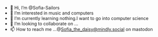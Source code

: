 - 👋 Hi, I’m @Sofia-Sailors
- 👀 I’m interested in music and computers
- 🌱 I’m currently learning nothing.I want to go into computer science
- 💞️ I’m looking to collaborate on ...
- 📫 How to reach me ...@Sofia_the_daisy@mindly.social on mastodon

<!---
Sofia-Sailors/Sofia-Sailors is a ✨ special ✨ repository because its `README.md` (this file) appears on your GitHub profile.
You can click the Preview link to take a look at your changes.
--->

